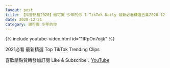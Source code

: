 ```yaml
---
layout: post
title: 【抖音熱搜2020】谢可寅 少年的你 1 TikTok Daily 最新必看精選合集2020 12 21
date: 2020-12-21
category: 谢可寅 少年的你
---
```


{% include youtube-video.html id="1IRpOn7oijk" %}

2021必看 最新精選 Top TikTok Trending Clips

喜歡請點贊轉發加訂閱 Like & Subscribe：[YouTube](https://www.youtube.com/channel/UCAoR7VcanIPd04uEq_GIylA/videos)

